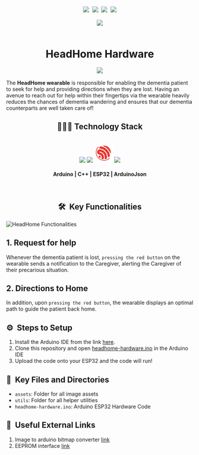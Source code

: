 <br />
<div align="center">
<kbd>
<img src="https://firebasestorage.googleapis.com/v0/b/gsc23-12e94.appspot.com/o/members%2Fdaozheng.jpeg?alt=media&token=96a55b42-7c9f-4e68-b41f-d986efe79c01" height="80">
</kbd>
<kbd>
<img src="https://firebasestorage.googleapis.com/v0/b/gsc23-12e94.appspot.com/o/members%2Fhuixiang.jpeg?alt=media&token=72cf45a5-8208-46e1-9130-34b23755c574" height="80">
</kbd>
<kbd>
<img src="https://firebasestorage.googleapis.com/v0/b/gsc23-12e94.appspot.com/o/members%2Fjingxuan.jpeg?alt=media&token=0fb3ca79-d011-4ca9-8385-6720ac5a0f5d" height="80">
</kbd>
<kbd>
<img src="https://firebasestorage.googleapis.com/v0/b/gsc23-12e94.appspot.com/o/members%2Fmarc.jpeg?alt=media&token=491e54a5-3ff3-4204-b632-e01ed7317bd0" height="80">
</kbd>
</div>
<br />
<div align="center">
<img src="https://img.shields.io/badge/Built%20By-HeadHome%20Team-blue?style=for-the-badge">
</div>
<br />
<h1 align="center"> HeadHome Hardware </h1>


<div align="center">
<img src="assets/HeadHome.png" />
</div>


The **HeadHome wearable** is responsible for 
enabling the dementia patient to seek for help and providing directions when they are lost. Having an avenue to reach out for help within their fingertips via the wearable heavily reduces the chances of dementia wandering and ensures that our dementia counterparts are well taken care of!

<h2 align="center">👨🏻‍💻 Technology Stack</h2>
<br />
<div align="center">
  <img src="https://brandslogos.com/wp-content/uploads/images/large/arduino-logo-1.png" height="50" />
  <img src="https://upload.wikimedia.org/wikipedia/commons/thumb/1/18/ISO_C%2B%2B_Logo.svg/1200px-ISO_C%2B%2B_Logo.svg.png" height="50">
  <img src="./assets/espressif-systems-seeklogo.com.svg" height="50" />
  <img src="https://upload.wikimedia.org/wikipedia/commons/thumb/a/a0/ArduinoJson_logo.svg/2560px-ArduinoJson_logo.svg.png" height="50" />
  <h4>Arduino | C++ | ESP32 | ArduinoJson</h4>
</div>
<br />

<h2 align="center"> 🛠️ &nbsp;Key Functionalities </h2>

![HeadHome Functionalities](assets/HeadHome-Functionalities.png)
## 1. Request for help

Whenever the dementia patient is lost, `pressing the red button` on the wearable sends a notification to the Caregiver, alerting the Caregiver of their precarious situation.

## 2. Directions to Home

In addition, upon `pressing the red button`, the wearable displays an optimal path to guide the patient back home.

## ⚙️ &nbsp;Steps to Setup
1. Install the Arduino IDE from the link [here](https://www.arduino.cc/en/software).
2. Clone this repository and open [headhome-hardware.ino](headhome-hardware.ino) in the Arduino IDE
3. Upload the code onto your ESP32 and the code will run!

## 🔑 &nbsp;Key Files and Directories

- `assets`: Folder for all image assets
- `utils`: Folder for all helper utilities
- `headhome-hardware.ino`: Arduino ESP32 Hardware Code

## 🔗 &nbsp;Useful External Links
1. Image to arduino bitmap converter [link](https://javl.github.io/image2cpp/)
2. EEPROM interface [link](https://roboticsbackend.com/arduino-store-int-into-eeprom/)
